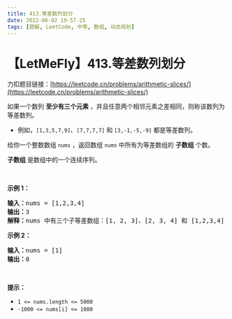 ```yaml
---
title: 413.等差数列划分
date: 2022-06-02 19-57-25
tags: [题解, LeetCode, 中等, 数组, 动态规划]
---
```


# 【LetMeFly】413.等差数列划分

力扣题目链接：[https://leetcode.cn/problems/arithmetic-slices/](https://leetcode.cn/problems/arithmetic-slices/)

<p>如果一个数列 <strong>至少有三个元素</strong> ，并且任意两个相邻元素之差相同，则称该数列为等差数列。</p>

<ul>
	<li>例如，<code>[1,3,5,7,9]</code>、<code>[7,7,7,7]</code> 和 <code>[3,-1,-5,-9]</code> 都是等差数列。</li>
</ul>

<div class="original__bRMd">
<div>
<p>给你一个整数数组 <code>nums</code> ，返回数组 <code>nums</code> 中所有为等差数组的 <strong>子数组</strong> 个数。</p>

<p><strong>子数组</strong> 是数组中的一个连续序列。</p>

<p> </p>

<p><strong>示例 1：</strong></p>

<pre>
<strong>输入：</strong>nums = [1,2,3,4]
<strong>输出：</strong>3
<strong>解释：</strong>nums 中有三个子等差数组：[1, 2, 3]、[2, 3, 4] 和 [1,2,3,4] 自身。
</pre>

<p><strong>示例 2：</strong></p>

<pre>
<strong>输入：</strong>nums = [1]
<strong>输出：</strong>0
</pre>

<p> </p>

<p><strong>提示：</strong></p>

<ul>
	<li><code>1 <= nums.length <= 5000</code></li>
	<li><code>-1000 <= nums[i] <= 1000</code></li>
</ul>
</div>
</div>


    